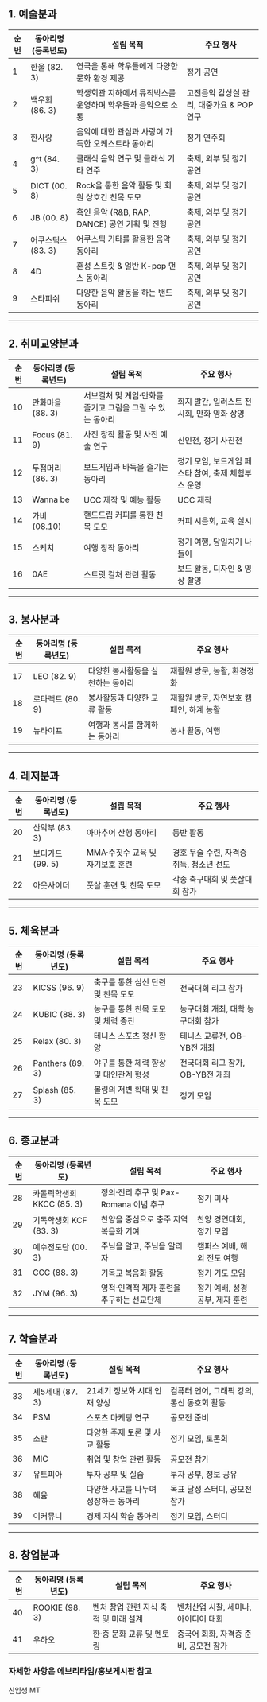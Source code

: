 ## 1. 예술분과

| 순번  | 동아리명 (등록년도)   | 설립 목적                              | 주요 행사                      |
| --- | ------------- | ---------------------------------- | -------------------------- |
| 1   | 한울 (82. 3)    | 연극을 통해 학우들에게 다양한 문화 환경 제공          | 정기 공연                      |
| 2   | 백우회 (86. 3)   | 학생회관 지하에서 뮤직박스를 운영하며 학우들과 음악으로 소통  | 고전음악 감상실 관리, 대중가요 & POP 연구 |
| 3   | 한사랑           | 음악에 대한 관심과 사랑이 가득한 오케스트라 동아리       | 정기 연주회                     |
| 4   | g^t (84. 3)   | 클래식 음악 연구 및 클래식 기타 연주              | 축제, 외부 및 정기 공연             |
| 5   | DICT (00. 8)  | Rock을 통한 음악 활동 및 회원 상호간 친목 도모      | 축제, 외부 및 정기 공연             |
| 6   | JB (00. 8)    | 흑인 음악 (R&B, RAP, DANCE) 공연 기획 및 진행 | 축제, 외부 및 정기 공연             |
| 7   | 어쿠스틱스 (83. 3) | 어쿠스틱 기타를 활용한 음악 동아리                | 축제, 외부 및 정기 공연             |
| 8   | 4D            | 혼성 스트릿 & 얼반 K-pop 댄스 동아리           | 축제, 외부 및 정기 공연             |
| 9   | 스타피쉬          | 다양한 음악 활동을 하는 밴드 동아리               | 축제, 외부 및 정기 공연             |

---

## 2. 취미교양분과

|순번|동아리명 (등록년도)|설립 목적|주요 행사|
|---|---|---|---|
|10|만화마을 (88. 3)|서브컬처 및 게임·만화를 즐기고 그림을 그릴 수 있는 동아리|회지 발간, 일러스트 전시회, 만화 영화 상영|
|11|Focus (81. 9)|사진 창작 활동 및 사진 예술 연구|신인전, 정기 사진전|
|12|두점머리 (86. 3)|보드게임과 바둑을 즐기는 동아리|정기 모임, 보드게임 페스타 참여, 축제 체험부스 운영|
|13|Wanna be|UCC 제작 및 예능 활동|UCC 제작|
|14|가비 (08.10)|핸드드립 커피를 통한 친목 도모|커피 시음회, 교육 실시|
|15|스케치|여행 창작 동아리|정기 여행, 당일치기 나들이|
|16|0AE|스트릿 컬처 관련 활동|보드 활동, 디자인 & 영상 촬영|

---

## 3. 봉사분과

|순번|동아리명 (등록년도)|설립 목적|주요 행사|
|---|---|---|---|
|17|LEO (82. 9)|다양한 봉사활동을 실천하는 동아리|재활원 방문, 농활, 환경정화|
|18|로타랙트 (80. 9)|봉사활동과 다양한 교류 활동|재활원 방문, 자연보호 캠페인, 하계 농활|
|19|뉴라이프|여행과 봉사를 함께하는 동아리|봉사 활동, 여행|

---

## 4. 레저분과

|순번|동아리명 (등록년도)|설립 목적|주요 행사|
|---|---|---|---|
|20|산악부 (83. 3)|아마추어 산행 동아리|등반 활동|
|21|보디가드 (99. 5)|MMA·주짓수 교육 및 자기보호 훈련|경호 무술 수련, 자격증 취득, 청소년 선도|
|22|아웃사이더|풋살 훈련 및 친목 도모|각종 축구대회 및 풋살대회 참가|

---

## 5. 체육분과

|순번|동아리명 (등록년도)|설립 목적|주요 행사|
|---|---|---|---|
|23|KICSS (96. 9)|축구를 통한 심신 단련 및 친목 도모|전국대회 리그 참가|
|24|KUBIC (88. 3)|농구를 통한 친목 도모 및 체력 증진|농구대회 개최, 대학 농구대회 참가|
|25|Relax (80. 3)|테니스 스포츠 정신 함양|테니스 교류전, OB-YB전 개최|
|26|Panthers (89. 3)|야구를 통한 체력 향상 및 대인관계 형성|전국대회 리그 참가, OB-YB전 개최|
|27|Splash (85. 3)|볼링의 저변 확대 및 친목 도모|정기 모임|

---

## 6. 종교분과

|순번|동아리명 (등록년도)|설립 목적|주요 행사|
|---|---|---|---|
|28|카톨릭학생회 KKCC (85. 3)|정의·진리 추구 및 Pax-Romana 이념 추구|정기 미사|
|29|기독학생회 KCF (83. 3)|찬양을 중심으로 충주 지역 복음화 기여|찬양 경연대회, 정기 모임|
|30|예수전도단 (00. 3)|주님을 알고, 주님을 알리자|캠퍼스 예배, 해외 전도 여행|
|31|CCC (88. 3)|기독교 복음화 활동|정기 기도 모임|
|32|JYM (96. 3)|영적·인격적 제자 훈련을 추구하는 선교단체|정기 예배, 성경 공부, 제자 훈련|

---

## 7. 학술분과

|순번|동아리명 (등록년도)|설립 목적|주요 행사|
|---|---|---|---|
|33|제5세대 (87. 3)|21세기 정보화 시대 인재 양성|컴퓨터 언어, 그래픽 강의, 통신 동호회 활동|
|34|PSM|스포츠 마케팅 연구|공모전 준비|
|35|소란|다양한 주제 토론 및 사교 활동|정기 모임, 토론회|
|36|MIC|취업 및 창업 관련 활동|공모전 참가|
|37|유토피아|투자 공부 및 실습|투자 공부, 정보 공유|
|38|혜윰|다양한 사고를 나누며 성장하는 동아리|목표 달성 스터디, 공모전 참가|
|39|이커뮤니|경제 지식 학습 동아리|정기 모임, 스터디|

---

## 8. 창업분과

|순번|동아리명 (등록년도)|설립 목적|주요 행사|
|---|---|---|---|
|40|ROOKIE (98. 3)|벤처 창업 관련 지식 축적 및 미래 설계|벤처산업 시찰, 세미나, 아이디어 대회|
|41|우하오|한·중 문화 교류 및 멘토링|중국어 회화, 자격증 준비, 공모전 참가|


### 자세한 사항은 에브리타임/홍보게시판 참고

신입생 MT
